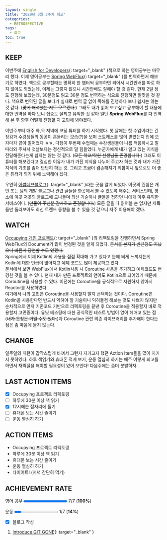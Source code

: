 ```yaml
---
layout: single
title: "2020년 3월 3주차 회고"
categories:
  - RETROSPECTIVE
tags:
  - 회고
toc: true
---
```


## KEEP

이번주에 [English for Developers](http://www.yes24.com/Product/Goods/19992192){: target="\_blank" }책으로 하는 영어공부는 마무리 했다. 이제 영어공부는 [Spring WebFlux](https://docs.spring.io/spring/docs/current/spring-framework-reference/web-reactive.html){: target="\_blank" }를 번역하면서 해보기로 하였다. 책으로 공부할때는 명확히 한 챕터씩 공부하면 되어서 시간안배를 따로 하지 않아도 되었는데, 이제는 그렇지 않으니 시간안배도 잘해야 할 것 같다. 현재 2일 정도 진행해 보았는데, 30분정도 읽고 30분 정도 번역하는 식으로 진행하면 알맞을 것 같다. 책으로 번역된 글을 보다가 실제로 번역 글 없이 독해를 진행하다 보니 쉽지는 않는것 같다. (~~맞게 해석했는 지도 모르겠다.~~) 그래도 내가 읽어 보고싶고 공부해야 할 내용에 대한 번역을 하다 보니 집중도 잘되고 유익한 것 같아 일단 **Spring WebFlux**를 다 번역해 본 후 향후 어떻게 진행할 지 고민해 봐야겠다.

이번주부터 매주 화,목 저녁에 코딩 튜터를 하기 시작했다. 첫 날에는 첫 수업이라는 긴장감과 수강생들의 동공이 흔들리는 모습(?)을 보며 스트레스를 많이 받았는지 집에 오자마자 곯아 떨어졌다 ㅎㅎ. 다행이 두번째 수업때는 수강생분들이 나름 적응하시고 잘 따라와 주셔서 첫날보다는 정신적으로 덜 힘들었다. 누군가에게 내가 알고 있는 지식을 전달해준다는게 쉽지는 않는 것 같다. (~~모든 학교/학원 선생님들 존경합니다.~~) 그래도 이 튜터를 해보겠다고 결심한 이유가 내가 가진 지식을 나누어 주고자 하는 것과 내가 가진 지식의 기초를 좀더 단단히 하는 것, 그리고 조금더 겸손해지기 위함이니 앞으로도 더 좋은 튜터가 되기 위해 노력해야 겠다.

우연히 [어썸데브블로그](https://awesome-devblog.now.sh/){: target="\_blank" }라는 곳을 알게 되었다. 이곳의 컨셉은 개인 또는 팀의 개발 블로그나 관련 글들을 한곳에서 볼 수 있도록 해주는 서비스인데, 평소에 이곳 저곳의 블로그에 드나들며 최신 기술이나 글들을 접하던 나에게 아주 유익한 서비스이다. (~~만들어 주신분 감사하고 존경합니다.~~) 모든 글을 다 읽어볼 순 없지만 제목들만 둘러보아도 최신 트렌드 동향을 볼 수 있을 것 같으니 자주 이용해야 겠다.

## WATCH

[Occupying 개인 프로젝트](https://github.com/veluxer62/occupying){: target="\_blank" }의 리펙토링을 진행하면서 Spring WebFlux의 Document가 많이 변경된 것을 알게 되었다. ~~문서를 본지가 반년정도 지났으니 바뀐게 당연할 수도 있겠다.~~ <br/>
Spring에서 이제 Kotlin의 사용을 점점 확대해 가고 있다고 눈에 띄게 느껴지는게 Kotlin에 대한 언급이 많아지고 예제 코드도 많이 제공하고 있다. <br/>
문서에서 보면 WebFlux에서 Kotlin사용 시 Coroutine 사용을 추가하고 예제코드도 변경한 것을 볼 수 있다. 현재 내가 만든 프로젝트의 언어도 Kotlin으로 되어있기 때문에 Coroutine을 사용할 수 있다. 이전에는 Coroutine을 공식적으로 지원하지 않아서 Reactor를 사용하였다. <br/>
여기에서 나의 고민은 Coroutine을 사용할지 말지 선택하는 것이다. Coroutine은 Kotlin을 사용한다면 반드시 익혀야 할 기술이니 익혀둘겸 해보는 것도 나쁘지 않지만 순차적으로 먼저 기존코드 기반으로 리펙토링을 끝낸 후 Coroutine을 적용할지 바로 적용할지 고민중이다. 유닛 테스팅에 대한 공식적인 테스트 방법이 없어 헤매고 있는 점 (~~내가 못찾은 거일 수도 있다.~~)과 Coroutine 관련 의존 라이브러리를 추가해야 한다는 점은 좀 마음에 들지 않는다.

## CHANGE

일주일의 패턴이 갑작스럽게 바껴서 그런지 지키고자 했던 Action Item들을 많이 지키지 못하였다. 하루 책읽기와 휴대폰 적게 보기, 운동 열심히 하기는 매주 이렇게 회고를 하면서 채찍질을 해야할 필요성이 있어 보인다! 다음주에는 좀더 분발하자.

## LAST ACTION ITEMS

- [x] Occupying 프로젝트 리펙토링
- [ ] 하루에 30분 이상 책 읽기
- [x] 12시에는 잠자리에 들기
- [ ] 휴대폰 보는 시간 줄이기
- [ ] 운동 열심히 하기

## ACTION ITEMS

- Occupying 프로젝트 리펙토링
- 하루에 30분 이상 책 읽기
- 휴대폰 보는 시간 줄이기
- 운동 열심히 하기
- 다이어트! (저녁 간단히 먹기)

## ACHIEVEMENT RATE

영어 공부
<progress value="7" max="7"></progress>
7/7 (<b>100%</b>)

운동
<progress value="1" max="7"></progress>
1/7 (<b>14%</b>)

- [x] 블로그 작성

1. [Introduce GIT GONE](/tutorials/introduce-git-gone/){: target="\_blank" }
